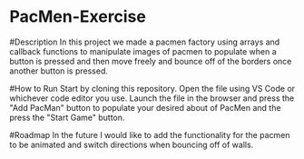 # PacMen-Exercise
#Description
In this project we made a pacmen factory using arrays and callback functions to manipulate images of pacmen to populate when a button is pressed and then move freely and bounce off of the borders once another button is pressed.

#How to Run
Start by cloning this repository.
Open the file using VS Code or whichever code editor you use.
Launch the file in the browser and press the "Add PacMan" button to populate your desired about of PacMen and the press the "Start Game" button.

#Roadmap
In the future I would like to add the functionality for the pacmen to be animated and switch directions when bouncing off of walls.

